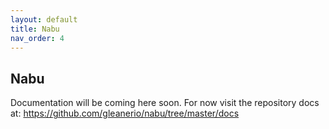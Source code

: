 ```yaml
---
layout: default
title: Nabu
nav_order: 4
---
```


## Nabu

Documentation will be coming here soon.  For now visit the 
repository docs at: https://github.com/gleanerio/nabu/tree/master/docs